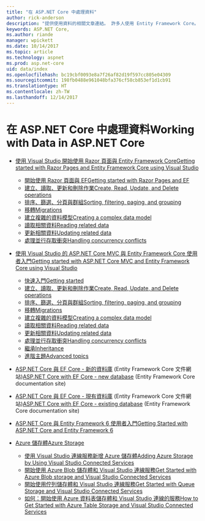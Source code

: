 ```yaml
---
title: "在 ASP.NET Core 中處理資料"
author: rick-anderson
description: "提供使用資料的相關文章連結。 許多人使用 Entity Framework Core。"
keywords: ASP.NET Core,
ms.author: riande
manager: wpickett
ms.date: 10/14/2017
ms.topic: article
ms.technology: aspnet
ms.prod: asp.net-core
uid: data/index
ms.openlocfilehash: bc19cbf0093e8a7f26af82d19f597cc805e04309
ms.sourcegitcommit: 198fb0488e961048bfa376cf58cb853ef1d1cb91
ms.translationtype: HT
ms.contentlocale: zh-TW
ms.lasthandoff: 12/14/2017
---
```

# <a name="working-with-data-in-aspnet-core"></a><span data-ttu-id="2c8b4-105">在 ASP.NET Core 中處理資料</span><span class="sxs-lookup"><span data-stu-id="2c8b4-105">Working with Data in ASP.NET Core</span></span> 

* [<span data-ttu-id="2c8b4-106">使用 Visual Studio 開始使用 Razor 頁面與 Entity Framework Core</span><span class="sxs-lookup"><span data-stu-id="2c8b4-106">Getting started with Razor Pages and Entity Framework Core using Visual Studio</span></span>](xref:data/ef-rp/index)

   * [<span data-ttu-id="2c8b4-107">開始使用 Razor 頁面與 EF</span><span class="sxs-lookup"><span data-stu-id="2c8b4-107">Getting started with Razor Pages and EF</span></span>](xref:data/ef-rp/intro)
   * [<span data-ttu-id="2c8b4-108">建立、讀取、更新和刪除作業</span><span class="sxs-lookup"><span data-stu-id="2c8b4-108">Create, Read, Update, and Delete operations</span></span>](xref:data/ef-rp/crud)
   * [<span data-ttu-id="2c8b4-109">排序、篩選、分頁與群組</span><span class="sxs-lookup"><span data-stu-id="2c8b4-109">Sorting, filtering, paging, and grouping</span></span>](xref:data/ef-rp/sort-filter-page)
   * [<span data-ttu-id="2c8b4-110">移轉</span><span class="sxs-lookup"><span data-stu-id="2c8b4-110">Migrations</span></span>](xref:data/ef-rp/migrations)
   * [<span data-ttu-id="2c8b4-111">建立複雜的資料模型</span><span class="sxs-lookup"><span data-stu-id="2c8b4-111">Creating a complex data model</span></span>](xref:data/ef-rp/complex-data-model)
   * [<span data-ttu-id="2c8b4-112">讀取相關資料</span><span class="sxs-lookup"><span data-stu-id="2c8b4-112">Reading related data</span></span>](xref:data/ef-rp/read-related-data)
   * [<span data-ttu-id="2c8b4-113">更新相關資料</span><span class="sxs-lookup"><span data-stu-id="2c8b4-113">Updating related data</span></span>](xref:data/ef-rp/update-related-data)
   * [<span data-ttu-id="2c8b4-114">處理並行存取衝突</span><span class="sxs-lookup"><span data-stu-id="2c8b4-114">Handling concurrency conflicts</span></span>](xref:data/ef-rp/concurrency)

*   [<span data-ttu-id="2c8b4-115">使用 Visual Studio 的 ASP.NET Core MVC 與 Entity Framework Core 使用者入門</span><span class="sxs-lookup"><span data-stu-id="2c8b4-115">Getting started with ASP.NET Core MVC and Entity Framework Core using Visual Studio</span></span>](ef-mvc/index.md)
    *   [<span data-ttu-id="2c8b4-116">快速入門</span><span class="sxs-lookup"><span data-stu-id="2c8b4-116">Getting started</span></span>](ef-mvc/intro.md)
    *   [<span data-ttu-id="2c8b4-117">建立、讀取、更新和刪除作業</span><span class="sxs-lookup"><span data-stu-id="2c8b4-117">Create, Read, Update, and Delete operations</span></span>](xref:data/ef-mvc/crud)
    *   [<span data-ttu-id="2c8b4-118">排序、篩選、分頁與群組</span><span class="sxs-lookup"><span data-stu-id="2c8b4-118">Sorting, filtering, paging, and grouping</span></span>](xref:data/ef-mvc/sort-filter-page)
    *   [<span data-ttu-id="2c8b4-119">移轉</span><span class="sxs-lookup"><span data-stu-id="2c8b4-119">Migrations</span></span>](xref:data/ef-mvc/migrations)
    *   [<span data-ttu-id="2c8b4-120">建立複雜的資料模型</span><span class="sxs-lookup"><span data-stu-id="2c8b4-120">Creating a complex data model</span></span>](ef-mvc/complex-data-model.md)
    *   [<span data-ttu-id="2c8b4-121">讀取相關資料</span><span class="sxs-lookup"><span data-stu-id="2c8b4-121">Reading related data</span></span>](ef-mvc/read-related-data.md)
    *   [<span data-ttu-id="2c8b4-122">更新相關資料</span><span class="sxs-lookup"><span data-stu-id="2c8b4-122">Updating related data</span></span>](ef-mvc/update-related-data.md)
    *   [<span data-ttu-id="2c8b4-123">處理並行存取衝突</span><span class="sxs-lookup"><span data-stu-id="2c8b4-123">Handling concurrency conflicts</span></span>](ef-mvc/concurrency.md)
    *   [<span data-ttu-id="2c8b4-124">繼承</span><span class="sxs-lookup"><span data-stu-id="2c8b4-124">Inheritance</span></span>](ef-mvc/inheritance.md)
    *   [<span data-ttu-id="2c8b4-125">進階主題</span><span class="sxs-lookup"><span data-stu-id="2c8b4-125">Advanced topics</span></span>](ef-mvc/advanced.md)
* <span data-ttu-id="2c8b4-126">[ASP.NET Core 與 EF Core - 新的資料庫](https://docs.microsoft.com/ef/core/get-started/aspnetcore/new-db) (Entity Framework Core 文件網站)</span><span class="sxs-lookup"><span data-stu-id="2c8b4-126">[ASP.NET Core with EF Core - new database](https://docs.microsoft.com/ef/core/get-started/aspnetcore/new-db) (Entity Framework Core documentation site)</span></span>
* <span data-ttu-id="2c8b4-127">[ASP.NET Core 與 EF Core - 現有資料庫](https://docs.microsoft.com/ef/core/get-started/aspnetcore/existing-db) (Entity Framework Core 文件網站)</span><span class="sxs-lookup"><span data-stu-id="2c8b4-127">[ASP.NET Core with EF Core - existing database](https://docs.microsoft.com/ef/core/get-started/aspnetcore/existing-db) (Entity Framework Core documentation site)</span></span>
*   [<span data-ttu-id="2c8b4-128">ASP.NET Core 與 Entity Framework 6 使用者入門</span><span class="sxs-lookup"><span data-stu-id="2c8b4-128">Getting Started with ASP.NET Core and Entity Framework 6</span></span>](entity-framework-6.md)
*   [<span data-ttu-id="2c8b4-129">Azure 儲存體</span><span class="sxs-lookup"><span data-stu-id="2c8b4-129">Azure Storage</span></span>](azure-storage/index.md)
    *   [<span data-ttu-id="2c8b4-130">使用 Visual Studio 連線服務新增 Azure 儲存體</span><span class="sxs-lookup"><span data-stu-id="2c8b4-130">Adding Azure Storage by Using Visual Studio Connected Services</span></span>](https://azure.microsoft.com/documentation/articles/vs-azure-tools-connected-services-storage/)
    *   [<span data-ttu-id="2c8b4-131">開始使用 Azure Blob 儲存體和 Visual Studio 連線服務</span><span class="sxs-lookup"><span data-stu-id="2c8b4-131">Get Started with Azure Blob storage and Visual Studio Connected Services</span></span>](https://azure.microsoft.com/documentation/articles/vs-storage-aspnet5-getting-started-blobs/)
    *   [<span data-ttu-id="2c8b4-132">開始使用佇列儲存體和 Visual Studio 連線服務</span><span class="sxs-lookup"><span data-stu-id="2c8b4-132">Get Started with Queue Storage and Visual Studio Connected Services</span></span>](https://azure.microsoft.com/documentation/articles/vs-storage-aspnet5-getting-started-queues/)
    *   [<span data-ttu-id="2c8b4-133">如何：開始使用 Azure 資料表儲存體和 Visual Studio 連線的服務</span><span class="sxs-lookup"><span data-stu-id="2c8b4-133">How to Get Started with Azure Table Storage and Visual Studio Connected Services</span></span>](https://azure.microsoft.com/documentation/articles/vs-storage-aspnet5-getting-started-tables/)

